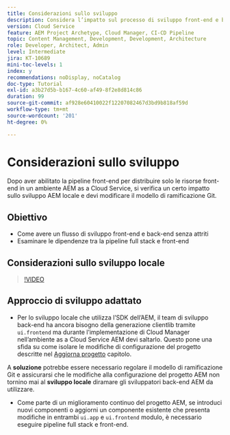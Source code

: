```yaml
---
title: Considerazioni sullo sviluppo
description: Considera l’impatto sul processo di sviluppo front-end e back-end una volta abilitata la pipeline front-end.
version: Cloud Service
feature: AEM Project Archetype, Cloud Manager, CI-CD Pipeline
topic: Content Management, Development, Development, Architecture
role: Developer, Architect, Admin
level: Intermediate
jira: KT-10689
mini-toc-levels: 1
index: y
recommendations: noDisplay, noCatalog
doc-type: Tutorial
exl-id: a3b27d5b-b167-4c60-af49-8f2e8d814c86
duration: 99
source-git-commit: af928e60410022f12207082467d3bd9b818af59d
workflow-type: tm+mt
source-wordcount: '201'
ht-degree: 0%

---
```


# Considerazioni sullo sviluppo

Dopo aver abilitato la pipeline front-end per distribuire solo le risorse front-end in un ambiente AEM as a Cloud Service, si verifica un certo impatto sullo sviluppo AEM locale e devi modificare il modello di ramificazione Git.

## Obiettivo

* Come avere un flusso di sviluppo front-end e back-end senza attriti
* Esaminare le dipendenze tra la pipeline full stack e front-end


## Considerazioni sullo sviluppo locale

>[!VIDEO](https://video.tv.adobe.com/v/3409421?quality=12&learn=on)


## Approccio di sviluppo adattato

* Per lo sviluppo locale che utilizza l’SDK dell’AEM, il team di sviluppo back-end ha ancora bisogno della generazione clientlib tramite `ui.frontend` ma durante l’implementazione di Cloud Manager nell’ambiente as a Cloud Service AEM devi saltarlo. Questo pone una sfida su come isolare le modifiche di configurazione del progetto descritte nel [Aggiorna progetto](update-project.md) capitolo.

A __soluzione__ potrebbe essere necessario regolare il modello di ramificazione Git e assicurarsi che le modifiche alla configurazione del progetto AEM non tornino mai al __sviluppo locale__ diramare gli sviluppatori back-end AEM da utilizzare.


* Come parte di un miglioramento continuo del progetto AEM, se introduci nuovi componenti o aggiorni un componente esistente che presenta modifiche in entrambi `ui.app` e `ui.frontend` modulo, è necessario eseguire pipeline full stack e front-end.
